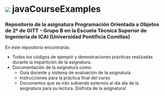 # ![](https://raw.githubusercontent.com/DavidContrerasICAI/javaCourseExamples/master/images/logo.jpg) javaCourseExamples
### Repositorio de la asignatura Programación Orientada a Objetos de 2º de GITT - Grupo B en la Escuela Técnica Superior de Ingeniería de ICAI (Universidad Pontificia Comillas)
En este repositorio encontrarás:
- Todos los códigos de ejemplo y demostraciones prácticas realizadas durante la impartición de la asignatura.
- Documentación de la asignatura como:
    - Guía docente y sistema de evaluación de la asignatura
    - Instrucciones para la práctica final del curso
    - Documentos que se irán subiendo externos al día día de la asignatura para su lectura.
Disfruta de la asignatura!
